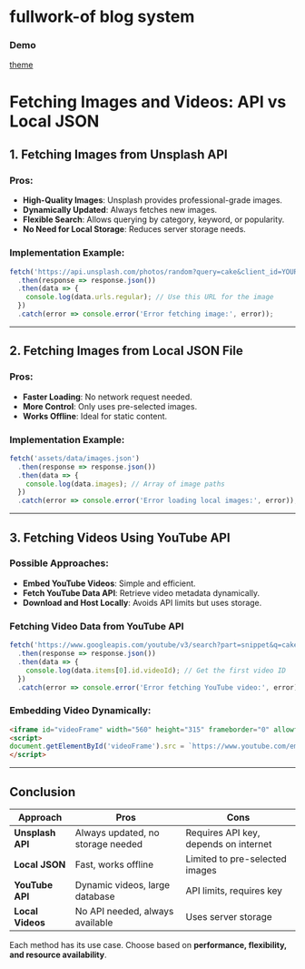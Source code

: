 # fullwork-of blog system 
### Demo
[theme](https://zu34.github.io/cake-js/)

# Fetching Images and Videos: API vs Local JSON

## **1. Fetching Images from Unsplash API**
### **Pros:**
- **High-Quality Images**: Unsplash provides professional-grade images.
- **Dynamically Updated**: Always fetches new images.
- **Flexible Search**: Allows querying by category, keyword, or popularity.
- **No Need for Local Storage**: Reduces server storage needs.

### **Implementation Example:**
```js
fetch('https://api.unsplash.com/photos/random?query=cake&client_id=YOUR_ACCESS_KEY')
  .then(response => response.json())
  .then(data => {
    console.log(data.urls.regular); // Use this URL for the image
  })
  .catch(error => console.error('Error fetching image:', error));
```

---

## **2. Fetching Images from Local JSON File**
### **Pros:**
- **Faster Loading**: No network request needed.
- **More Control**: Only uses pre-selected images.
- **Works Offline**: Ideal for static content.

### **Implementation Example:**
```js
fetch('assets/data/images.json')
  .then(response => response.json())
  .then(data => {
    console.log(data.images); // Array of image paths
  })
  .catch(error => console.error('Error loading local images:', error));
```

---

## **3. Fetching Videos Using YouTube API**
### **Possible Approaches:**
- **Embed YouTube Videos**: Simple and efficient.
- **Fetch YouTube Data API**: Retrieve video metadata dynamically.
- **Download and Host Locally**: Avoids API limits but uses storage.

### **Fetching Video Data from YouTube API**
```js
fetch('https://www.googleapis.com/youtube/v3/search?part=snippet&q=cake+making&type=video&key=YOUR_API_KEY')
  .then(response => response.json())
  .then(data => {
    console.log(data.items[0].id.videoId); // Get the first video ID
  })
  .catch(error => console.error('Error fetching YouTube video:', error));
```

### **Embedding Video Dynamically:**
```html
<iframe id="videoFrame" width="560" height="315" frameborder="0" allowfullscreen></iframe>
<script>
document.getElementById('videoFrame').src = `https://www.youtube.com/embed/${videoId}`;
</script>
```

---

## **Conclusion**
| Approach            | Pros                                  | Cons                                  |
|--------------------|---------------------------------|---------------------------------|
| **Unsplash API** | Always updated, no storage needed | Requires API key, depends on internet |
| **Local JSON** | Fast, works offline | Limited to pre-selected images |
| **YouTube API** | Dynamic videos, large database | API limits, requires key |
| **Local Videos** | No API needed, always available | Uses server storage |

Each method has its use case. Choose based on **performance, flexibility, and resource availability**.

